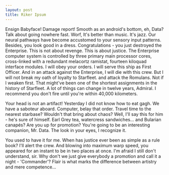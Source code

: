 ```yaml
---
layout: post
title: Riker Ipsum
--- 
```


Ensign Babyface! Damage report! Smooth as an android's bottom, eh, Data? Talk about going nowhere fast. Worf, It's better than music. It's jazz. Our neural pathways have become accustomed to your sensory input patterns. Besides, you look good in a dress. Congratulations - you just destroyed the Enterprise. This is not about revenge. This is about justice. The Enterprise computer system is controlled by three primary main processor cores, cross-linked with a redundant melacortz ramistat, fourteen kiloquad interface modules. I will obey your orders. I will serve this ship as First Officer. And in an attack against the Enterprise, I will die with this crew. But I will not break my oath of loyalty to Starfleet. and attack the Romulans. Not if I weaken first. That might've been one of the shortest assignments in the history of Starfleet. A lot of things can change in twelve years, Admiral. I recommend you don't fire until you're within 40,000 kilometers. 

Your head is not an artifact! Yesterday I did not know how to eat gagh. We have a saboteur aboard. Computer, belay that order. Travel time to the nearest starbase? Wouldn't that bring about chaos? Well, I'll say this for him - he's sure of himself. Earl Grey tea, watercress sandwiches... and Bularian canapés? Are you up for promotion? You're going to be an interesting companion, Mr. Data. The look in your eyes, I recognize it. 

You used to have it for me. When has justice ever been as simple as a rule book? I'll alert the crew. And blowing into maximum warp speed, you appeared for an instant to be in two places at once. I'm afraid I still don't understand, sir. Why don't we just give everybody a promotion and call it a night - 'Commander'? Flair is what marks the difference between artistry and mere competence...
